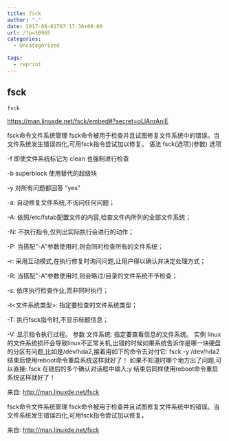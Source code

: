 ```yaml
---
title: fsck
author: "-"
date: 2017-08-01T07:17:36+00:00
url: /?p=10965
categories:
  - Uncategorized

tags:
  - reprint
---
```

## fsck

  
    fsck
  


https://man.linuxde.net/fsck/embed#?secret=oLlAnrAniE

fsck命令文件系统管理 fsck命令被用于检查并且试图修复文件系统中的错误。当文件系统发生错误四化,可用fsck指令尝试加以修复。 语法 fsck(选项)(参数) 选项
  
-f 即使文件系统标记为 clean 也强制进行检查
  
-b superblock 使用替代的超级块
  
-y 对所有问题都回答 "yes"
  
-a: 自动修复文件系统,不询问任何问题；
  
-A: 依照/etc/fstab配置文件的内容,检查文件内所列的全部文件系统；
  
-N: 不执行指令,仅列出实际执行会进行的动作；
  
-P: 当搭配"-A"参数使用时,则会同时检查所有的文件系统；
  
-r: 采用互动模式,在执行修复时询问问题,让用户得以确认并决定处理方式；
  
-R: 当搭配"-A"参数使用时,则会略过/目录的文件系统不予检查；
  
-s: 依序执行检查作业,而非同时执行；
  
-t<文件系统类型>: 指定要检查的文件系统类型；
  
-T: 执行fsck指令时,不显示标题信息；
  
-V: 显示指令执行过程。 参数 文件系统: 指定要查看信息的文件系统。 实例 linux的文件系统损坏会导致linux不正常关机,出错的时候如果系统告诉你是哪一块硬盘的分区有问题,比如是/dev/hda2,接着用如下的命令去对付它:  fsck -y /dev/hda2 结束后使用reboot命令重启系统这样就好了！ 如果不知道时哪个地方出了问题,可以直接:  fsck 在随后的多个确认对话框中输入:y 结束后同样使用reboot命令重启系统这样就好了！

来自: http://man.linuxde.net/fsck

fsck命令文件系统管理 fsck命令被用于检查并且试图修复文件系统中的错误。当文件系统发生错误四化,可用fsck指令尝试加以修复。

来自: http://man.linuxde.net/fsck